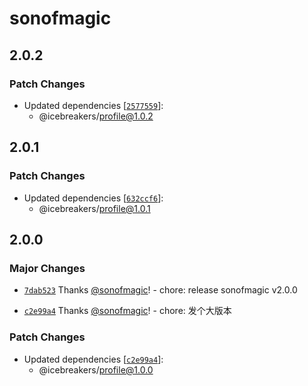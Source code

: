 # sonofmagic

## 2.0.2

### Patch Changes

- Updated dependencies [[`2577559`](https://github.com/sonofmagic/sonofmagic/commit/2577559a7c603abc0e1288f5dc209ee1cffe6390)]:
  - @icebreakers/profile@1.0.2

## 2.0.1

### Patch Changes

- Updated dependencies [[`632ccf6`](https://github.com/sonofmagic/sonofmagic/commit/632ccf64657b750742b722ba540556bc63f957c1)]:
  - @icebreakers/profile@1.0.1

## 2.0.0

### Major Changes

- [`7dab523`](https://github.com/sonofmagic/sonofmagic/commit/7dab52389e294e836ac086b46214e096dfaebeb3) Thanks [@sonofmagic](https://github.com/sonofmagic)! - chore: release sonofmagic v2.0.0

- [`c2e99a4`](https://github.com/sonofmagic/sonofmagic/commit/c2e99a433cf8a5012f1680e0c0e2333f938f9833) Thanks [@sonofmagic](https://github.com/sonofmagic)! - chore: 发个大版本

### Patch Changes

- Updated dependencies [[`c2e99a4`](https://github.com/sonofmagic/sonofmagic/commit/c2e99a433cf8a5012f1680e0c0e2333f938f9833)]:
  - @icebreakers/profile@1.0.0
